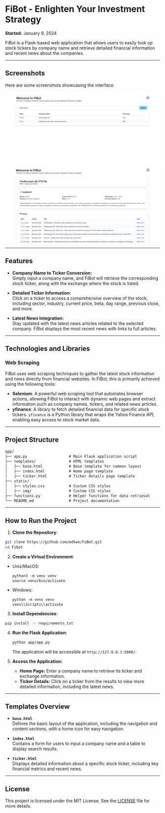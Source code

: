 
# FiBot - Enlighten Your Investment Strategy

**Started:** January 9, 2024

FiBot is a Flask-based web application that allows users to easily look up stock tickers by company name and retrieve detailed financial information and recent news about the companies.

---

## Screenshots

Here are some screenshots showcasing the interface:

![image_search](app/static/img/search_company_name.png)
![image_ticker](app/static/img/ticker_and_detail.png)

---

## Features

- **Company Name to Ticker Conversion:**  
  Simply input a company name, and FiBot will retrieve the corresponding stock ticker, along with the exchange where the stock is listed.

- **Detailed Ticker Information:**  
  Click on a ticker to access a comprehensive overview of the stock, including sector, industry, current price, beta, day range, previous close, and more.

- **Latest News Integration:**  
  Stay updated with the latest news articles related to the selected company. FiBot displays the most recent news with links to full articles.

---

## Technologies and Libraries

### Web Scraping

FiBot uses web scraping techniques to gather the latest stock information and news directly from financial websites. In FiBot, this is primarily achieved using the following tools:
- **Selenium**: A powerful web scraping tool that automates browser actions, allowing FiBot to interact with dynamic web pages and extract information such as company names, tickers, and related news articles.
- **yfinance**: A library to fetch detailed financial data for specific stock tickers. `yfinance` is a Python library that wraps the Yahoo Finance API, enabling easy access to stock market data.

---

## Project Structure

```plaintext
app/
├── app.py                   # Main Flask application script
├── templates/               # HTML templates
│   ├── base.html            # Base template for common layout
│   ├── index.html           # Home page template
│   ├── ticker.html          # Ticker details page template
├── static/
│   ├── styles.css           # Custom CSS styles
│   ├── img/                 # Custom CSS styles
├── functions.py             # Helper functions for data retrieval
└── README.md                # Project documentation
```

---

## How to Run the Project

1. **Clone the Repository**:
```bash
git clone https://github.com/mdkwe/FiBot.git
cd Fibot
```

2. **Create a Virtual Environment**:
- Unix/MacOS:
  ```
  python3 -m venv venv
  source venv/bin/activate
  ```
- Windows:
  ```
  python -m venv venv
  venv\\Scripts\\activate
  ```

3. **Install Dependencies**:
```bash
pip install -r requirements.txt
```

4. **Run the Flask Application:**

   ```bash
   python app/app.py
   ```

   The application will be accessible at `http://127.0.0.1:5000/`.

5. **Access the Application:**

   - **Home Page:** Enter a company name to retrieve its ticker and exchange information.
   - **Ticker Details:** Click on a ticker from the results to view more detailed information, including the latest news.

---

## Templates Overview

- **`base.html`**  
  Defines the basic layout of the application, including the navigation and content sections, with a home icon for easy navigation.

- **`index.html`**  
  Contains a form for users to input a company name and a table to display search results.

- **`ticker.html`**  
  Displays detailed information about a specific stock ticker, including key financial metrics and recent news.

---

## License

This project is licensed under the MIT License. See the [LICENSE](LICENSE) file for more details.
